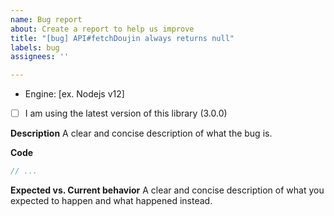 ```yaml
---
name: Bug report
about: Create a report to help us improve
title: "[bug] API#fetchDoujin always returns null"
labels: bug
assignees: ''

---
```


- Engine: [ex. Nodejs v12]
- [ ] I am using the latest version of this library (3.0.0)

**Description**
A clear and concise description of what the bug is.

**Code**
```js
// ...
```

**Expected vs. Current behavior**
A clear and concise description of what you expected to happen and what happened instead.
